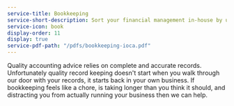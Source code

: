 ```yaml
---
service-title: Bookkeeping
service-short-description: Sort your financial management in-house by using one of our staff as your bookkeeper.
service-icon: book
display-order: 11
display: true
service-pdf-path: "/pdfs/bookkeeping-ioca.pdf"
---
```

Quality accounting advice relies on complete and accurate records. Unfortunately quality record keeping doesn't start when you walk through our door with your records, it starts back in your own business. If bookkeeping feels like a chore, is taking longer than you think it should, and distracting you from actually running your business then we can help.
